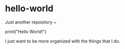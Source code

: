 # hello-world
Just another repository ~


print("Hello World!")

I just want to be more organized with the things that I do.
